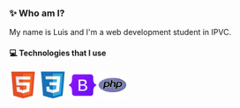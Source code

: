 ### ✨ Who am I?
My name is Luis and I'm a web development student in IPVC.

#### 💻 Technologies that I use
<div style="display: inline_block">
  <img align="center" alt="Luis-HTML" height="50" src="https://raw.githubusercontent.com/devicons/devicon/master/icons/html5/html5-original.svg">
  <img align="center" alt="Luis-CSS" height="50" src="https://raw.githubusercontent.com/devicons/devicon/master/icons/css3/css3-original.svg">
  <img align="center" alt="Luis-BootStrap" height="50" src="https://raw.githubusercontent.com/devicons/devicon/master/icons/bootstrap/bootstrap-original.svg">
  <img align="center" alt="Luis-CSS" height="50" src="https://raw.githubusercontent.com/devicons/devicon/master/icons/php/php-original.svg">
</div>